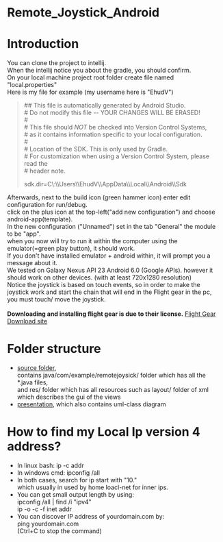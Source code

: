 # Remote_Joystick_Android

# Introduction
You can clone the project to intellij.<br/>
When the intellij notice you about the gradle, you should confirm.<br>
On your local machine project root folder create file named "local.properties"<br>
Here is my file for example (my username here is "EhudV")

>\## This file is automatically generated by Android Studio.<br>
>\# Do not modify this file -- YOUR CHANGES WILL BE ERASED!<br>
>\#<br>
>\# This file should *NOT* be checked into Version Control Systems,<br>
>\# as it contains information specific to your local configuration.<br>
>\#<br>
>\# Location of the SDK. This is only used by Gradle.<br>
>\# For customization when using a Version Control System, please read the<br>
>\# header note.<br>
><p>sdk.dir=C\:\\Users\\EhudV\\AppData\\Local\\Android\\Sdk</p>

Afterwards, next to the build icon (green hammer icon) enter edit configuration for run/debug.<br>
click on the plus icon at the top-left("add new configuration") and choose android-app(template).<br>
In the new configuration ("Unnamed") set in the tab "General" the module to be "app".<br>
when you now will try to run it within the computer using the emulator(=green play button), it should work.<br>
If you don't have installed emulator + android within, it will prompt you a message about it.<br>
We tested on Galaxy Nexus API 23 Android 6.0 (Google APIs). however it should work on other devices. (with at least 720x1280 resolution)
<br>
Notice the joystick is based on touch events, so in order to make the joystick work and start the chain that will end in the Flight gear in the pc, you must touch/ move the joystick.
<br>
<br>
<b>Downloading and installing flight gear is due to their license.</b> [Flight Gear Download site](https://www.flightgear.org/download/)

# Folder structure
* [source folder](app/src/main/),<br>contains java/com/example/remotejoysick/ folder which has all the *.java files,<br>and res/ folder which has all resources such as layout/ folder of xml which describes the gui of the views
* [presentation](Android_Remote_Joystick.pptx), which also contains uml-class diagram

# How to find my Local Ip version 4 address?
* In linux bash:     ip -c addr<br>
* In windows cmd:    ipconfig /all<br>
* In both cases, search for ip start with "10."<br> 
which usually in used by home loacl-net for inner ips.
* You can get small output length by using:<br>
  ipconfig /all | find /i "ipv4"<br>
  ip -o -c -f inet addr
* You can discover IP address of yourdomain.com by:<br>
  ping yourdomain.com<br>
  (Ctrl+C to stop the command)
